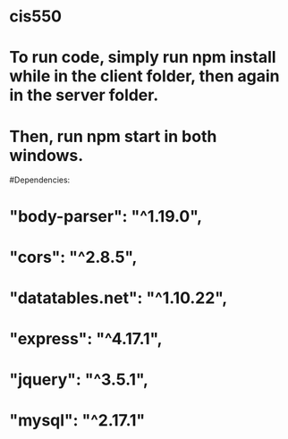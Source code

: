 # cis550

# To run code, simply run npm install while in the client folder, then again in the server folder.
# Then, run npm start in both windows.

#Dependencies:
# "body-parser": "^1.19.0",
# "cors": "^2.8.5",
# "datatables.net": "^1.10.22",
# "express": "^4.17.1",
# "jquery": "^3.5.1",
# "mysql": "^2.17.1"
